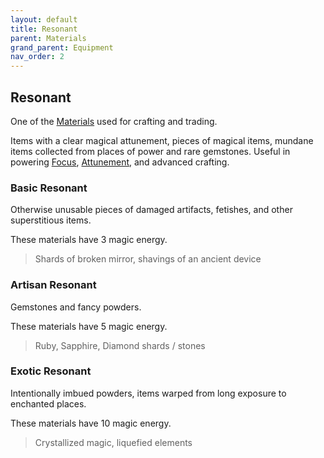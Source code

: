 ```yaml
---
layout: default
title: Resonant
parent: Materials
grand_parent: Equipment
nav_order: 2
---
```

## Resonant
One of the [Materials](Materials) used for crafting and trading.

Items with a clear magical attunement, pieces of magical items, mundane items collected from places of power and rare gemstones. Useful in powering [Focus](Example-Gear#Focus), [Attunement](Spirit#Attunement), and advanced crafting.

### Basic Resonant
Otherwise unusable pieces of damaged artifacts, fetishes, and other superstitious items.

These materials have 3 magic energy.

> Shards of broken mirror, shavings of an ancient device

### Artisan Resonant
Gemstones and fancy powders.

These materials have 5 magic energy.

> Ruby, Sapphire, Diamond shards / stones

### Exotic Resonant
Intentionally imbued powders, items warped from long exposure to enchanted places.

These materials have 10 magic energy.

> Crystallized magic, liquefied elements